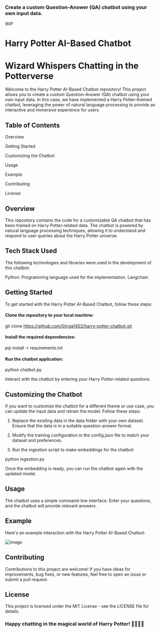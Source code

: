 ### Create a custom Question-Answer (QA) chatbot using your own input data.

WIP

# Harry Potter AI-Based Chatbot

# Wizard Whispers Chatting in the Potterverse

Welcome to the Harry Potter AI-Based Chatbot repository! This project allows you to create a custom Question-Answer (QA) chatbot using your own input data. In this case, we have implemented a Harry Potter-themed chatbot, leveraging the power of natural language processing to provide an interactive and immersive experience for users.


## Table of Contents
Overview

Getting Started

Customizing the Chatbot

Usage

Example

Contributing

License




## Overview
This repository contains the code for a customizable QA chatbot that has been trained on Harry Potter-related data. The chatbot is powered by natural language processing techniques, allowing it to understand and respond to user queries about the Harry Potter universe.

## Tech Stack Used
The following technologies and libraries were used in the development of this chatbot:

Python: Programming language used for the implementation.
Langchain


## Getting Started
To get started with the Harry Potter AI-Based Chatbot, follow these steps:

#### Clone the repository to your local machine:

git clone https://github.com/Ginga1402/harry-potter-chatbot.git

#### Install the required dependencies:

pip install -r requirements.txt

#### Run the chatbot application:
python chatbot.py

Interact with the chatbot by entering your Harry Potter-related questions.

## Customizing the Chatbot
If you want to customize the chatbot for a different theme or use case, you can update the input data and retrain the model. Follow these steps:

1. Replace the existing data in the data folder with your own dataset. Ensure that the data is in a suitable question-answer format.

2. Modify the training configuration in the config.json file to match your dataset and preferences.

3. Run the ingestion script to make embeddings for the chatbot:

python ingestion.py

Once the embedding is ready, you can run the chatbot again with the updated model.

## Usage
The chatbot uses a simple command-line interface. Enter your questions, and the chatbot will provide relevant answers .

## Example
Here's an example interaction with the Harry Potter AI-Based Chatbot:

![image](https://github.com/Ginga1402/Harry-Potter-AI-Chatbot/assets/130181481/79d708a7-e1bc-4968-80b5-947124d5edb5)


## Contributing
Contributions to this project are welcome! If you have ideas for improvements, bug fixes, or new features, feel free to open an issue or submit a pull request.

## License
This project is licensed under the MIT License - see the LICENSE file for details.

### Happy chatting in the magical world of Harry Potter! 🧙🏻‍♂️✨
